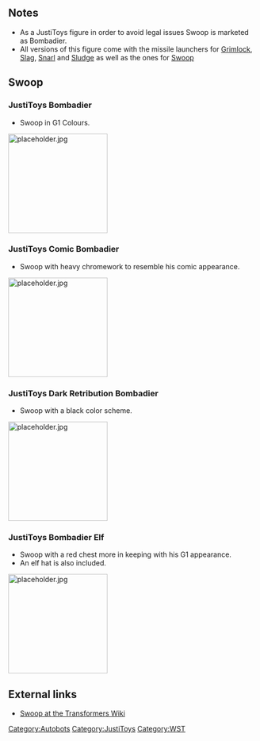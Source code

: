 Notes
-----

-   As a JustiToys figure in order to avoid legal issues Swoop is marketed as Bombadier.
-   All versions of this figure come with the missile launchers for [Grimlock](Grimlock "wikilink"), [Slag](Slag "wikilink"), [Snarl](Snarl "wikilink") and [Sludge](Sludge "wikilink") as well as the ones for [Swoop](Swoop "wikilink")

Swoop
-----

### JustiToys Bombadier

-   Swoop in G1 Colours.

<img src="placeholder.jpg" title="fig:placeholder.jpg" alt="placeholder.jpg" width="200" />

### JustiToys Comic Bombadier

-   Swoop with heavy chromework to resemble his comic appearance.

<img src="placeholder.jpg" title="fig:placeholder.jpg" alt="placeholder.jpg" width="200" />

### JustiToys Dark Retribution Bombadier

-   Swoop with a black color scheme.

<img src="placeholder.jpg" title="fig:placeholder.jpg" alt="placeholder.jpg" width="200" />

### JustiToys Bombadier Elf

-   Swoop with a red chest more in keeping with his G1 appearance.
-   An elf hat is also included.

<img src="placeholder.jpg" title="fig:placeholder.jpg" alt="placeholder.jpg" width="200" />

External links
--------------

-   [Swoop at the Transformers Wiki](http://tfwiki.net/wiki/Swoop)

<Category:Autobots> <Category:JustiToys> <Category:WST>